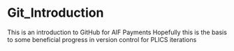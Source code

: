 # Git_Introduction
This is an introduction to GitHub for AIF Payments
Hopefully this is the basis to some beneficial progress in version control for PLICS iterations
